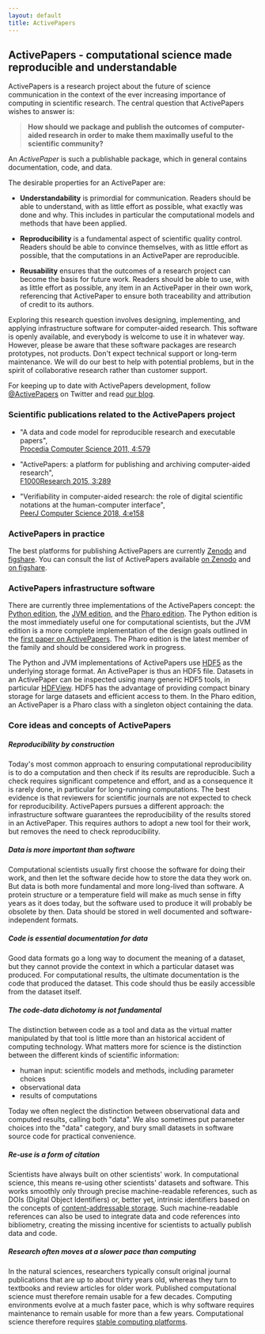 ```yaml
---
layout: default
title: ActivePapers
---
```


## ActivePapers - computational science made reproducible and understandable

ActivePapers is a research project about the future of science communication
in the context of the ever increasing importance of computing in scientific
research. The central question that ActivePapers wishes to answer is:

> **How should we package and publish the outcomes of
> computer-aided research in order to make them maximally useful
> to the scientific community?**

An *ActivePaper* is such a publishable package, which in general
contains documentation, code, and data.

The desirable properties for an ActivePaper are:

 - **Understandability** is primordial for communication. Readers
   should be able to understand, with as little effort as possible,
   what exactly was done and why. This includes in particular the
   computational models and methods that have been applied.

 - **Reproducibility** is a fundamental aspect of scientific quality
   control. Readers should be able to convince themselves, with as
   little effort as possible, that the computations in an ActivePaper
   are reproducible.

 - **Reusability** ensures that the outcomes of a research project
   can become the basis for future work. Readers should be able to
   use, with as little effort as possible, any item in an ActivePaper
   in their own work, referencing that ActivePaper to ensure both
   traceability and attribution of credit to its authors.

Exploring this research question involves designing, implementing, and
applying infrastructure software for computer-aided research. This
software is openly available, and everybody is welcome to use it in
whatever way. However, please be aware that these software packages
are research prototypes, not products.  Don't expect technical support
or long-term maintenance. We will do our best to help with potential
problems, but in the spirit of collaborative research rather than
customer support.

For keeping up to date with ActivePapers development,
follow [@ActivePapers](https://twitter.com/ActivePapers) on Twitter
and read [our blog](http://www.activepapers.org/blog.html).

### Scientific publications related to the ActivePapers project

 - "A data and code model for reproducible research and executable papers",  
   [Procedia Computer Science 2011, 4:579](https://doi.org/10.1016%2Fj.procs.2011.04.061)

 - "ActivePapers: a platform for publishing and archiving computer-aided research",  
    [F1000Research 2015, 3:289](https://doi.org/10.12688/f1000research.5773.3)

 - "Verifiability in computer-aided research: the role of digital scientific
   notations at the human-computer interface",  
   [PeerJ Computer Science 2018, 4:e158](https://doi.org/10.7717/peerj-cs.158)

### ActivePapers in practice

The best platforms for publishing ActivePapers are currently
[Zenodo](http://zenodo.org) and [figshare](http://figshare.com/). You
can consult the list of ActivePapers available
[on Zenodo](https://zenodo.org/search?f=keyword&p=ActivePapers)
and
[on figshare](http://figshare.com/search?q=ActivePapers).

### ActivePapers infrastructure software

There are currently three implementations of the ActivePapers concept:
the [Python edition](./python-edition/), the [JVM
edition](./jvm-edition), and the [Pharo edition](./pharo-edition). The
Python edition is the most immediately useful one for computational
scientists, but the JVM edition is a more complete implementation of
the design goals outlined in the [first paper on
ActivePapers](https://doi.org/10.1016%2Fj.procs.2011.04.061). The
Pharo edition is the latest member of the family and should be considered
work in progress.

The Python and JVM implementations of ActivePapers use
[HDF5](http://www.hdfgroup.org/HDF5/) as the underlying storage
format. An ActivePaper is thus an HDF5 file. Datasets in an
ActivePaper can be inspected using many generic HDF5 tools, in
particular [HDFView](http://www.hdfgroup.org/hdf-java-html/hdfview/).
HDF5 has the advantage of providing compact binary storage for large
datasets and efficient access to them. In the Pharo edition,
an ActivePaper is a Pharo class with a singleton object containing
the data.

### Core ideas and concepts of ActivePapers

##### Reproducibility by construction

Today's most common approach to ensuring computational reproducibility
is to do a computation and then check if its results are reproducible.
Such a check requires significant competence and effort, and as a
consequence it is rarely done, in particular for long-running
computations. The best evidence is that reviewers for scientific
journals are not expected to check for reproducibility. ActivePapers
pursues a different approach: the infrastructure software guarantees
the reproducibility of the results stored in an ActivePaper. This
requires authors to adopt a new tool for their work, but removes the
need to check reproducibility.

##### Data is more important than software

Computational scientists usually first choose the software for doing
their work, and then let the software decide how to store the data
they work on. But data is both more fundamental and more long-lived
than software. A protein structure or a temperature field will make as
much sense in fifty years as it does today, but the software used to
produce it will probably be obsolete by then. Data should be stored in
well documented and software-independent formats.

##### Code is essential documentation for data

Good data formats go a long way to document the meaning of a dataset,
but they cannot provide the context in which a particular dataset was
produced. For computational results, the ultimate documentation is the
code that produced the dataset. This code should thus be easily
accessible from the dataset itself.

##### The code-data dichotomy is not fundamental

The distinction between code as a tool and data as the virtual matter
manipulated by that tool is little more than an historical accident of
computing technology. What matters more for science is the distinction
between the different kinds of scientific information:

 - human input: scientific models and methods,
   including parameter choices
 - observational data
 - results of computations

Today we often neglect the distinction between observational data and
computed results, calling both "data". We also sometimes put parameter
choices into the "data" category, and bury small datasets in software
source code for practical convenience.

##### Re-use is a form of citation

Scientists have always built on other scientists' work. In
computational science, this means re-using other scientists' datasets
and software. This works smoothly only through precise
machine-readable references, such as DOIs (Digital Object Identifiers)
or, better yet, intrinsic identifiers based on the concepts of
[content-addressable storage](https://en.wikipedia.org/wiki/Content-addressable_storage).
Such machine-readable references can also
be used to integrate data and code references into bibliometry,
creating the missing incentive for scientists to actually publish data
and code.

##### Research often moves at a slower pace than computing

In the natural sciences, researchers typically consult original
journal publications that are up to about thirty years old, whereas
they turn to textbooks and review articles for older work.
Published computational science must therefore remain usable
for a few decades. Computing environments evolve at a much
faster pace, which is why software requires maintenance
to remain usable for more than a few years. Computational
science therefore requires
[stable computing platforms](http://khinsen.wordpress.com/2013/08/14/platforms-for-reproducible-research/).
